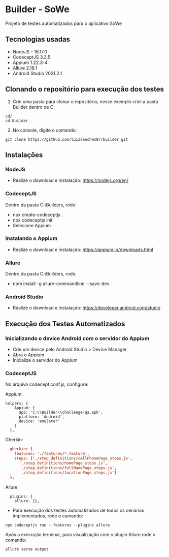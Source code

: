 # Builder - SoWe

Projeto de testes automatizados para o aplicativo SoWe

## Tecnologias usadas

- NodeJS - 16.17.0
- CodeceptJS 3.3.5
- Appium 1.22.3-4
- Allure 2.18.1
- Android Studio 2021.2.1

## Clonando o repositório para execução dos testes

1. Crie uma pasta para clonar o repositório, nesse exemplo criei a pasta Builder dentro de C:

```
cd/
cd Builder
```

2. No console, digite o comando:
```
git clone https://github.com/luizsanches87/builder.git
```

## Instalações

### NodeJS
- Realize o download e instalação: https://nodejs.org/en/

### CodeceptJS
Dentro da pasta C:\Builders, rode:

- npx create-codeceptjs .
- npx codeceptjs init
- Selecione Appium

### Instalando o Appium
- Realize o download e instalação: https://appium.io/downloads.html

### Allure
Dentro da pasta C:\Builders, rode:
- npm install -g allure-commandline --save-dev

### Android Studio
- Realize o download e instalação: https://developer.android.com/studio


## Execução dos Testes Automatizados

### Inicializando o device Android com o servidor do Appium

- Crie um device pelo Android Studio > Device Manager
- Abra o Appium
- Inicialize o servidor do Appium

### CodeceptJS

No arquivo codecept.conf.js, configure:

Appium:
```
helpers: {
    Appium: {
      app: 'C:\\Builder\\challenge-qa.apk',
      platform: 'Android',
      device: 'emulator'
    }
  },
```

Gherkin:
```conf
  gherkin: {
    features: './features/*.feature',
    steps: ['./step_definitions/cellPhonePage_steps.js',
      './step_definitions/homePage_steps.js',
      './step_definitions/fullNamePage_steps.js',
      './step_definitions/locationPage_steps.js']
  },
```

Allure:
```
  plugins: {
    allure: {},
```

- Para execução dos testes automatizados de todos os cenários implementados, rode o camando:
```
npx codeceptjs run --features --plugins allure
```

Após a execução terminar, para visualização com o plugin Allure rode o comando:
```
allure serve output
```
